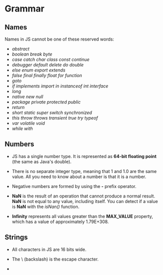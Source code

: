 # Grammar

## Names

Names in JS cannot be one of these reserved words:

- _abstract_
- _boolean_ _break_ _byte_
- _case_ _catch_ _char_ _class_ _const_ _continue_
- _debugger_ _default_ _delete_ _do_ _double_
- _else_ _enum_ _export_ _extends_
- _false_ _final_ _finally_ _float_ _for_  _function_
- _goto_
- _if_ _implements_ _import_ _in_ _instanceof_  _int_ _interface_
- _long_
- _native_ _new_ _null_
- _package_ _private_ _protected_ _public_
- _return_
- _short_ _static_ _super_ _switch_ _synchronized_
- _this_ _throw_ _throws_ _transient_ _true_  _try_ _typeof_
- _var_ _volatile_ _void_
- _while_ _with_


## Numbers

- JS has a single number type. It is represented as **64-bit floating point** (the same as Java's double).

- There is no separate integer type, meaning that 1 and 1.0 are the same value. All you need to know about a number is that it is a number.

- Negative numbers are formed by using the **-** prefix operator.

- **NaN** is the result of an operation that cannot produce a normal result. **NaN** is not equal to any value, including itself. You can detect if a value is **NaN** with the _isNan()_ function.

- **Infinity** represents all values greater than the **MAX_VALUE** property, which has a value of approximately 1.79E+308.

## Strings

- All characters in JS are 16 bits wide.

- The \ (backslash) is the escape character.

-

